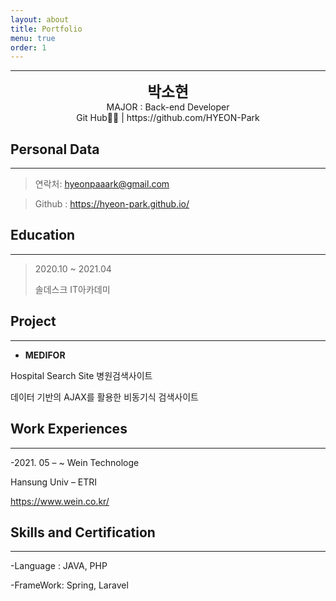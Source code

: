 ```yaml
---
layout: about
title: Portfolio
menu: true
order: 1
---
```


* * *
<center>
<span style=
"font-size:170%;
font-weight:bold">
박소현
</span>
</center>

<center>MAJOR : Back-end Developer</center>

<center>Git Hub👩‍💻 | https://github.com/HYEON-Park </center>

## Personal Data
---

> 연락처: hyeonpaaark@gmail.com

> Github : <a href="https://hyeon-park.github.io/">https://hyeon-park.github.io/</a>


## Education
---
> 2020.10 ~ 2021.04
>
> 솔데스크 IT아카데미 


## Project
---

* **MEDIFOR**

Hospital Search Site 병원검색사이트

데이터 기반의 AJAX를 활용한 비동기식 검색사이트


## Work Experiences
---
-2021. 05 – ~  Wein Technologe 

Hansung Univ – ETRI

<a herf="https://www.wein.co.kr/">https://www.wein.co.kr/</a>


## Skills and Certification
---
-Language : JAVA, PHP

-FrameWork: Spring, Laravel





